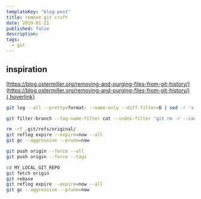 ```yaml
---
templateKey: "blog-post"
title: remove git cruft
date: 2019-01-21
published: false
description:
tags:
  - git
---
```


## inspiration

[https://blog.ostermiller.org/removing-and-purging-files-from-git-history/](https://blog.ostermiller.org/removing-and-purging-files-from-git-history/){.hoverlink}

```bash
git log --all --pretty=format: --name-only --diff-filter=D | sed -r 's|[^/]+$||g' | sort -u
```

```bash
git filter-branch --tag-name-filter cat --index-filter 'git rm -r --cached --ignore-unmatch FILE_LIST' --prune-empty -f -- --all
```

```bash
rm -rf .git/refs/original/
git reflog expire --expire=now --all
git gc --aggressive --prune=now
```

```bash
git push origin --force --all
git push origin --force --tags
```

```bash
cd MY_LOCAL_GIT_REPO
git fetch origin
git rebase
git reflog expire --expire=now --all
git gc --aggressive --prune=now
```
